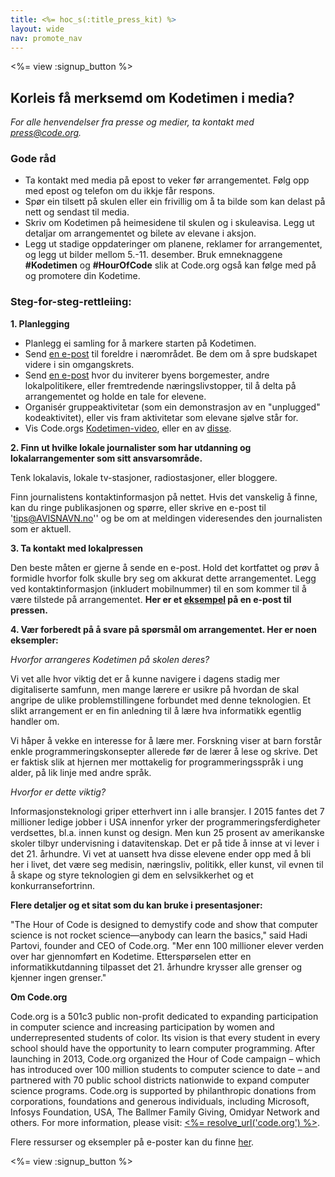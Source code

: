 ```yaml
---
title: <%= hoc_s(:title_press_kit) %>
layout: wide
nav: promote_nav
---
```

<%= view :signup_button %>

## Korleis få merksemd om Kodetimen i media?

*For alle henvendelser fra presse og medier, ta kontakt med <press@code.org>.*

### Gode råd

- Ta kontakt med media på epost to veker før arrangementet. Følg opp med epost og telefon om du ikkje får respons.
- Spør ein tilsett på skulen eller ein frivillig om å ta bilde som kan delast på nett og sendast til media.
- Skriv om Kodetimen på heimesidene til skulen og i skuleavisa. Legg ut detaljar om arrangementet og bilete av elevane i aksjon.
- Legg ut stadige oppdateringer om planene, reklamer for arrangementet, og legg ut bilder mellom 5.-11. desember. Bruk emneknaggene **#Kodetimen** og **#HourOfCode** slik at Code.org også kan følge med på og promotere din Kodetime.

### Steg-for-steg-rettleiing:

**1. Planlegging**

- Planlegg ei samling for å markere starten på Kodetimen.
- Send [en e-post](<%= resolve_url('/promote/resources#sample-emails') %>) til foreldre i nærområdet. Be dem om å spre budskapet videre i sin omgangskrets.
- Send [en e-post](<%= resolve_url('/promote/resources#sample-emails') %>) hvor du inviterer byens borgemester, andre lokalpolitikere, eller fremtredende næringslivstopper, til å delta på arrangementet og holde en tale for elevene.
- Organisér gruppeaktivitetar (som ein demonstrasjon av en "unplugged" kodeaktivitet), eller vis fram aktivitetar som elevane sjølve står for.
- Vis Code.orgs [Kodetimen-video](<%= resolve_url('/') %>), eller en av [disse](<%= resolve_url('/promote/resources#videos') %>).

**2. Finn ut hvilke lokale journalister som har utdanning og lokalarrangementer som sitt ansvarsområde.**

Tenk lokalavis, lokale tv-stasjoner, radiostasjoner, eller bloggere.

Finn journalistens kontaktinformasjon på nettet. Hvis det vanskelig å finne, kan du ringe publikasjonen og spørre, eller skrive en e-post til 'tips@AVISNAVN.no'' og be om at meldingen videresendes den journalisten som er aktuell.

**3. Ta kontakt med lokalpressen**

Den beste måten er gjerne å sende en e-post. Hold det kortfattet og prøv å formidle hvorfor folk skulle bry seg om akkurat dette arrangementet. Legg ved kontaktinformasjon (inkludert mobilnummer) til en som kommer til å være tilstede på arrangementet. **Her er et [eksempel](<%= hoc_uri('/resources#sample-emails') %>) på en e-post til pressen.**

**4. Vær forberedt på å svare på spørsmål om arrangementet. Her er noen eksempler:**

*Hvorfor arrangeres Kodetimen på skolen deres?*

Vi vet alle hvor viktig det er å kunne navigere i dagens stadig mer digitaliserte samfunn, men mange lærere er usikre på hvordan de skal angripe de ulike problemstillingene forbundet med denne teknologien. Et slikt arrangement er en fin anledning til å lære hva informatikk egentlig handler om.

Vi håper å vekke en interesse for å lære mer. Forskning viser at barn forstår enkle programmeringskonsepter allerede før de lærer å lese og skrive. Det er faktisk slik at hjernen mer mottakelig for programmeringsspråk i ung alder, på lik linje med andre språk.

*Hvorfor er dette viktig?*

Informasjonsteknologi griper etterhvert inn i alle bransjer. I 2015 fantes det 7 millioner ledige jobber i USA innenfor yrker der programmeringsferdigheter verdsettes, bl.a. innen kunst og design. Men kun 25 prosent av amerikanske skoler tilbyr undervisning i datavitenskap. Det er på tide å innse at vi lever i det 21. århundre. Vi vet at uansett hva disse elevene ender opp med å bli her i livet, det være seg medisin, næringsliv, politikk, eller kunst, vil evnen til å skape og styre teknologien gi dem en selvsikkerhet og et konkurransefortrinn.

**Flere detaljer og et sitat som du kan bruke i presentasjoner:**

"The Hour of Code is designed to demystify code and show that computer science is not rocket science—anybody can learn the basics," said Hadi Partovi, founder and CEO of Code.org. "Mer enn 100 millioner elever verden over har gjennomført en Kodetime. Etterspørselen etter en informatikkutdanning tilpasset det 21. århundre krysser alle grenser og kjenner ingen grenser."

**Om Code.org**

Code.org is a 501c3 public non-profit dedicated to expanding participation in computer science and increasing participation by women and underrepresented students of color. Its vision is that every student in every school should have the opportunity to learn computer programming. After launching in 2013, Code.org organized the Hour of Code campaign – which has introduced over 100 million students to computer science to date – and partnered with 70 public school districts nationwide to expand computer science programs. Code.org is supported by philanthropic donations from corporations, foundations and generous individuals, including Microsoft, Infosys Foundation, USA, The Ballmer Family Giving, Omidyar Network and others. For more information, please visit: [<%= resolve_url('code.org') %>](<%= resolve_url('https://code.org') %>).

  
Flere ressurser og eksempler på e-poster kan du finne [her](<%= resolve_url('/promote') %>).

<%= view :signup_button %>